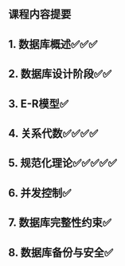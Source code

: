 ## 课程内容提要
## 1. 数据库概述✅✅✅
## 2. 数据库设计阶段✅✅
## 3. E-R模型✅
## 4. 关系代数✅✅✅✅
## 5. 规范化理论✅✅✅✅✅
## 6. 并发控制✅
## 7. 数据库完整性约束✅
## 8. 数据库备份与安全✅